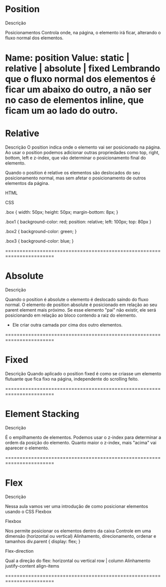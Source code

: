 # Position

Descrição

Posicionamentos
Controla onde, na página, o elemento irá ficar, alterando o fluxo normal dos elementos.

Name: position
Value: static | relative | absolute | fixed
Lembrando que o fluxo normal dos elementos é ficar um abaixo do outro, a não ser no caso de elementos inline, que ficam um ao lado do outro.
=======================================================================

# Relative

Descrição
O position indica onde o elemento vai ser posicionado na página. Ao usar o position podemos adicionar outras propriedades como top, right, bottom, left e z-index, que vão determinar o posicionamento final do elemento.

Quando o position é relative os elementos são deslocados do seu posicionamento normal, mas sem afetar o posicionamento de outros elementos da página.

HTML

<div class="box box1"></div>
<div class="box box2"></div>
<div class="box box3"></div>
CSS

.box {
width: 50px;
height: 50px;
margin-bottom: 8px;
}

.box1 {
background-color: red;
position: relative;
left: 100px;
top: 80px
}

.box2 {
background-color: green;
}

.box3 {
background-color: blue;
}

=======================================================================

# Absolute

Descrição

Quando o position é absolute o elemento é deslocado saindo do fluxo normal. O elemento de position absolute é posicionado em relação ao seu parent element mais próximo. Se esse elemento "pai" não existir, ele será posicionando em relação ao bloco contendo a raiz do elemento.

- Ele criar outra camada por cima dos outro elementos.

=======================================================================

# Fixed

Descrição
Quando aplicado o position fixed é como se criasse um elemento flutuante que fica fixo na página, independente do scrolling feito.

=======================================================================

# Element Stacking

Descrição

É o empilhamento de elementos. Podemos usar o z-index para determinar a ordem da posição do elemento. Quanto maior o z-index, mais "acima" vai aparecer o elemento.

=======================================================================

# Flex

Descrição

Nessa aula vamos ver uma introdução de como posicionar elementos usando o CSS Flexbox

Flexbox

Nos permite posicionar os elementos dentro da caixa
Controle em uma dimensão (horizontal ou vertical)
Alinhamento, direcionamento, ordenar e tamanhos
div.parent {
display: flex;
}

Flex-direction

Qual a direção do flex: horizontal ou vertical
row | column
Alinhamento
justify-content
align-items

=======================================================================
